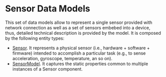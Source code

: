# Sensor Data Models

This set of data models allow to represent a single sensor provided with network connection as well as a set of sensors embebed into a device, thus, detailed technical description is provided by the model. It is composed by the following entity types:

+ [Sensor](../Sensor/doc/spec.md). It represents a physical sensor (i.e., hardware + software + firmware) intended to accomplish a particular task (e.g., to sense acceleration, gyroscope, temperature, an so on).
+ [SensorModel](../SensorModel/doc/spec.md). It captures the static properties common to multiple instances of a Sensor component. 

